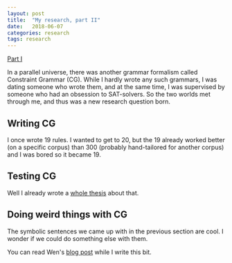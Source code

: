 ```yaml
---
layout: post
title:  "My research, part II"
date:   2018-06-07
categories: research
tags: research
---
```



[Part I](https://inariksit.github.io/research/2018/06/06/my-research-1.html)

In a parallel universe, there was another grammar formalism called
Constraint Grammar (CG). While I hardly wrote any such grammars, I was
dating someone who wrote them, and at the same time, I was supervised
by someone who had an obsession to SAT-solvers. So the two worlds met
through me, and thus was a new research question born.

## Writing CG

I once wrote 19 rules. I wanted to get to 20, but the 19 already
worked better (on a specific corpus) than 300 (probably hand-tailored
for another corpus) and I was bored so it became 19.

## Testing CG

Well I already wrote a [whole thesis](https://listenmaa.fi/lic.pdf) about that.

## Doing weird things with CG

The symbolic sentences we came up with in the previous section are
cool. I wonder if we could do something else with them.

You can read Wen's [blog post](https://wenkokke.github.io/2016/constraint-grammar-can-count/) while I write this bit.